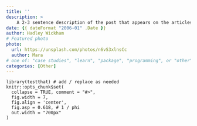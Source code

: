```yaml
---
title: ''
description: >
    A 2-3 sentence description of the post that appears on the articles page.
date: {{ dateFormat "2006-01" .Date }}
author: Hadley Wickham
# Featured photo
photo:
  url: https://unsplash.com/photos/n6vS3xlnsCc
  author: Mara
# one of: "case studies", "learn", "package", "programming", or "other"
categories: [Other] 
---
```



```{r setup, include = FALSE}
library(testthat) # add / replace as needed
knitr::opts_chunk$set(
  collapse = TRUE, comment = "#>", 
  fig.width = 7, 
  fig.align = 'center',
  fig.asp = 0.618, # 1 / phi
  out.width = "700px"
)
```
